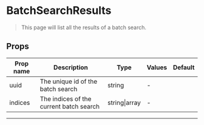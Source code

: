 # BatchSearchResults

> This page will list all the results of a batch search.

## Props

| Prop name | Description                             | Type          | Values | Default |
| --------- | --------------------------------------- | ------------- | ------ | ------- |
| uuid      | The unique id of the batch search       | string        | -      |         |
| indices   | The indices of the current batch search | string\|array | -      |         |

---
